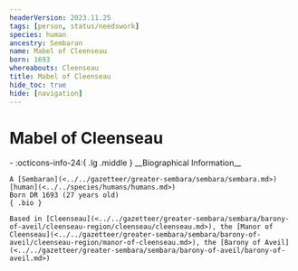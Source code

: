 ```yaml
---
headerVersion: 2023.11.25
tags: [person, status/needswork]
species: human
ancestry: Sembaran
name: Mabel of Cleenseau
born: 1693
whereabouts: Cleenseau
title: Mabel of Cleenseau
hide_toc: true
hide: [navigation]
---
```

# Mabel of Cleenseau
<div class="grid cards ext-narrow-margin ext-one-column" markdown>
- :octicons-info-24:{ .lg .middle } __Biographical Information__

    A [Sembaran](<../../gazetteer/greater-sembara/sembara/sembara.md>) [human](<../../species/humans/humans.md>)  
    Born DR 1693 (27 years old)  
    { .bio }

    Based in [Cleenseau](<../../gazetteer/greater-sembara/sembara/barony-of-aveil/cleenseau-region/cleenseau/cleenseau.md>), the [Manor of Cleenseau](<../../gazetteer/greater-sembara/sembara/barony-of-aveil/cleenseau-region/manor-of-cleenseau.md>), the [Barony of Aveil](<../../gazetteer/greater-sembara/sembara/barony-of-aveil/barony-of-aveil.md>)
</div>



